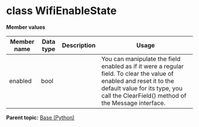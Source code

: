 # class WifiEnableState

 **Member values** 

|Member name|Data type|Description|Usage|
|-----------|---------|-----------|-----|
|enabled|bool| |You can manipulate the field enabled as if it were a regular field. To clear the value of enabled and reset it to the default value for its type, you call the ClearField\(\) method of the Message interface.|

**Parent topic:** [Base \(Python\)](../../summary_pages/Base.md)

